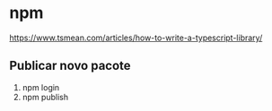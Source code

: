 # npm

https://www.tsmean.com/articles/how-to-write-a-typescript-library/

## Publicar novo pacote
1. npm login
2. npm publish
